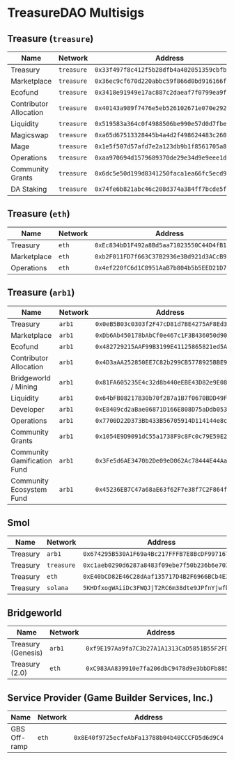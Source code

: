 # TreasureDAO Multisigs

## Treasure (`treasure`)
| Name | Network | Address | Explorer |
| ------------- | ------------- | ------------- | ------------- |
| Treasury | `treasure` | `0x33f497f8c412f5b28dfb4a402051359cbfb9406f` | [Link](https://treasurescan.io/address/0x33f497f8c412f5b28dfb4a402051359cbfb9406f) |
| Marketplace | `treasure` | `0x36ec9cf670d220abbc59f866d0bd916166f22b1d` | [Link](https://treasurescan.io/address/0x36ec9cf670d220abbc59f866d0bd916166f22b1d) |
| Ecofund | `treasure` | `0x3418e91949e17ac887c2daeaf7f0799ea9f38f22` | [Link](https://treasurescan.io/address/0x3418e91949e17ac887c2daeaf7f0799ea9f38f22) |
| Contributor Allocation | `treasure` | `0x40143a989f7476e5eb526102671e070e292cd4c8` | [Link](https://treasurescan.io/address/0x40143a989f7476e5eb526102671e070e292cd4c8) |
| Liquidity | `treasure` | `0x519583a364c0f4988506be990e57d0d7fbeacecc` | [Link](https://treasurescan.io/address/0x519583a364c0f4988506be990e57d0d7fbeacecc) |
| Magicswap | `treasure` | `0xa65d67513328445b4a4d2f498624483c2601dda4` | [Link](https://treasurescan.io/address/0xa65d67513328445b4a4d2f498624483c2601dda4) |
| Mage | `treasure` | `0x1e5f507d57afd7e2a123db9b1f8561705a8aaf53` | [Link](https://treasurescan.io/address/0x1e5f507d57afd7e2a123db9b1f8561705a8aaf53) |
| Operations | `treasure` | `0xaa970694d1579689370de29e34d9e9eee1d3141a` | [Link](https://treasurescan.io/address/0xaa970694d1579689370de29e34d9e9eee1d3141a) |
| Community Grants | `treasure` | `0x6dc5e50d199d8341250faca1ea66fc5ecd9ca34f` | [Link](https://treasurescan.io/address/0x6dc5e50d199d8341250faca1ea66fc5ecd9ca34f) |
| DA Staking | `treasure` | `0x74fe6b821abc46c208d374a384ff7bcde5fc6f69` | [Link](https://treasurescan.io/address/0x74fe6b821abc46c208d374a384ff7bcde5fc6f69) |

## Treasure (`eth`)
| Name | Network | Address | Explorer |
| ------------- | ------------- | ------------- | ------------- |
| Treasury | `eth` | `0xEc834bD1F492a8Bd5aa71023550C44D4fB14632A` | [Link](https://etherscan.io/address/0xEc834bD1F492a8Bd5aa71023550C44D4fB14632A) |
| Marketplace | `eth` | `0xb2F011FD7f663C37B2936e3Bd921d3ACcB90B416` | [Link](https://etherscan.io/address/0xb2F011FD7f663C37B2936e3Bd921d3ACcB90B416) |
| Operations | `eth` | `0x4ef220fC6d1C8951AaB7b804b5b5EED21D7A5150` | [Link](https://etherscan.io/address/0x4ef220fC6d1C8951AaB7b804b5b5EED21D7A5150) |

## Treasure (`arb1`)
| Name | Network | Address | Explorer |
| ------------- | ------------- | ------------- | ------------- |
| Treasury | `arb1` | `0x0eB5B03c0303f2F47cD81d7BE4275AF8Ed347576` | [Link](https://arbiscan.io/address/0x0eB5B03c0303f2F47cD81d7BE4275AF8Ed347576) |
| Marketplace | `arb1` | `0xDb6Ab450178bAbCf0e467c1F3B436050d907E233` | [Link](https://arbiscan.io/address/0xDb6Ab450178bAbCf0e467c1F3B436050d907E233) |
| Ecofund | `arb1` | `0x482729215AAF99B3199E41125865821ed5A4978a` | [Link](https://arbiscan.io/address/0x482729215AAF99B3199E41125865821ed5A4978a) |
| Contributor Allocation | `arb1` | `0x4D3aAA252850EE7C82b299CB5778925BBE92f1fC` | [Link](https://arbiscan.io/address/0x4D3aAA252850EE7C82b299CB5778925BBE92f1fC) |
| Bridgeworld / Mining | `arb1` | `0x81FA605235E4c32d8b440eEBE43D82e9E083166b` | [Link](https://arbiscan.io/address/0x81FA605235E4c32d8b440eEBE43D82e9E083166b) |
| Liquidity | `arb1` | `0x64bFB08217B30b70f287a1B7f0670BDD49F8A13f` | [Link](https://arbiscan.io/address/0x64bFB08217B30b70f287a1B7f0670BDD49F8A13f) |
| Developer | `arb1` | `0xE8409cd2aBae06871D166E808D75aDdb0537033A` | [Link](https://arbiscan.io/address/0xE8409cd2aBae06871D166E808D75aDdb0537033A) |
| Operations | `arb1` | `0x7700D22D373Bb433B56705914D114144e8caDad3` | [Link](https://arbiscan.io/address/0x7700D22D373Bb433B56705914D114144e8caDad3) |
| Community Grants | `arb1` | `0x1054E9D9091dC55a1738F9c8Fc0c79E59E222804` | [Link](https://arbiscan.io/address/0x1054E9D9091dC55a1738F9c8Fc0c79E59E222804) |
| Community Gamification Fund | `arb1` | `0x3Fe5d6AE3470b2De09eD062Ac78444E44Aa0cACe` | [Link](https://arbiscan.io/address/0x3Fe5d6AE3470b2De09eD062Ac78444E44Aa0cACe) |
| Community Ecosystem Fund | `arb1` | `0x45236EB7C47a68aE63f62F7e38f7C2F864f2Ad14` | [Link](https://arbiscan.io/address/0x45236EB7C47a68aE63f62F7e38f7C2F864f2Ad14) |

## Smol
| Name | Network | Address | Explorer |
| ------------- | ------------- | ------------- | ------------- |
| Treasury | `arb1` | `0x674295B530A1F69a4Bc217FFFB7E8BcDF9971678` | [Link](https://arbiscan.io/address/0x674295B530A1F69a4Bc217FFFB7E8BcDF9971678) |
| Treasury | `treasure` | `0xc1aeb0290d6287a8483f09ebe7f50b236b6e703c` | [Link](https://treasurescan.io/address/0xc1aeb0290d6287a8483f09ebe7f50b236b6e703c) |
| Treasury | `eth` | `0xE40bCD82E46C28dAaf135717D4B2F6966BCb4E3E` | [Link](https://etherscan.io/address/0xE40bCD82E46C28dAaf135717D4B2F6966BCb4E3E) |
| Treasury | `solana` | `5KHDfxogWAiiDc3FWQJjT2RC6m38dte9JPfnYjwfbJ5V` | [Link](https://solscan.io/account/5KHDfxogWAiiDc3FWQJjT2RC6m38dte9JPfnYjwfbJ5V) |

## Bridgeworld
| Name | Network | Address | Explorer |
| ------------- | ------------- | ------------- | ------------- |
| Treasury (Genesis) | `arb1` | `0xf9E197Aa9fa7C3b27A1A1313CaD5851B55F2FD71` | [Link](https://arbiscan.io/address/0xf9E197Aa9fa7C3b27A1A1313CaD5851B55F2FD71) |
| Treasury (2.0) | `eth` | `0xC983AA839910e7fa206dbC9478d9e3bbDFb88515` | [Link](https://etherscan.io/address/0xC983AA839910e7fa206dbC9478d9e3bbDFb88515) |

## Service Provider (Game Builder Services, Inc.)
| Name | Network | Address | Explorer |
| ------------- | ------------- | ------------- | ------------- |
| GBS Off-ramp | `eth` | `0x8E40f9725ecfeAbFa13788b04b40CCCFD5d6d9C4`| [Link](https://etherscan.io/address/0x8E40f9725ecfeAbFa13788b04b40CCCFD5d6d9C4) 
